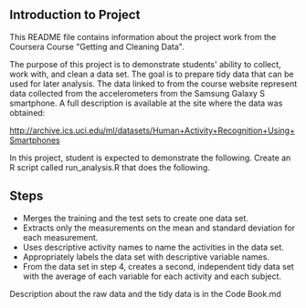 ## Introduction to Project
This README file contains information about the project work from the Coursera Course "Getting and Cleaning Data". 

The purpose of this project is to demonstrate students' ability to collect, work with, and clean a data set. The goal is to prepare tidy data that can be used for later analysis. The data linked to from the course website represent data collected from the accelerometers from the Samsung Galaxy S smartphone.  A full description is available at the site where the data was obtained: 

http://archive.ics.uci.edu/ml/datasets/Human+Activity+Recognition+Using+Smartphones 

In this project, student is expected to demonstrate the following. Create an R script called run_analysis.R that does the following. 

## Steps
* Merges the training and the test sets to create one data set.
* Extracts only the measurements on the mean and standard deviation for each measurement. 
* Uses descriptive activity names to name the activities in the data set.
* Appropriately labels the data set with descriptive variable names. 
* From the data set in step 4, creates a second, independent tidy data set with the average of each variable for each activity and each subject.

Description about the raw data and the tidy data is in the Code Book.md